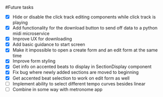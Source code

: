#Future tasks

- [x] Hide or disable the click track editing components while click track is playing
- [x] Add functionality for the download button to send off data to a python midi microservice
- [x] Improve UX for downloading
- [x] Add basic guidance to start screen
- [x] Make it impossible to open a create form and an edit form at the same time
- [x] Improve form styling
- [x] Get info on accented beats to display in SectionDisplay component
- [x] Fix bug where newly added sections are moved to beginning
- [x] Get accented beat selection to work on edit form as well
- [ ] Implement ability to select different tempo curves besides linear
- [ ] Combine in some way with metronome app
